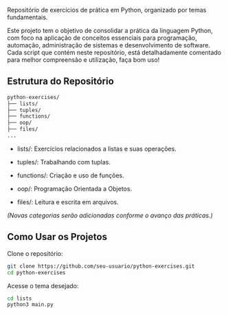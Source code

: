 Repositório de exercícios de prática em Python, organizado por temas fundamentais.

Este projeto tem o objetivo de consolidar a prática da linguagem Python, com foco na aplicação de conceitos essenciais para programação, automação, administração de sistemas e desenvolvimento de software. Cada script que contém neste repositório, está detalhadamente comentado para melhor compreensão e utilização, faça bom uso!

## Estrutura do Repositório

```bash
python-exercises/
├── lists/
├── tuples/
├── functions/
├── oop/
├── files/
...
```
- lists/: Exercícios relacionados a listas e suas operações.

- tuples/: Trabalhando com tuplas.

- functions/: Criação e uso de funções.

- oop/: Programação Orientada a Objetos.

- files/: Leitura e escrita em arquivos.

*(Novas categorias serão adicionadas conforme o avanço das práticas.)*

## Como Usar os Projetos

Clone o repositório:

```bash
git clone https://github.com/seu-usuario/python-exercises.git
cd python-exercises
```

Acesse o tema desejado:

```bash
cd lists
python3 main.py
```